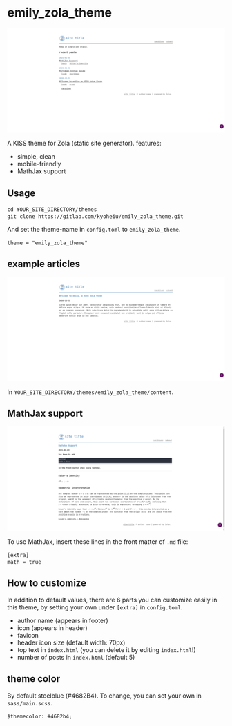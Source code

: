 # emily_zola_theme

![screenshot01](static/images/screenshot01.png)

A KISS theme for Zola (static site generator). 
features:
- simple, clean
- mobile-friendly
- MathJax support

## Usage

```
cd YOUR_SITE_DIRECTORY/themes
git clone https://gitlab.com/kyoheiu/emily_zola_theme.git
```

And set the theme-name in `config.toml` to `emily_zola_theme`.

```
theme = "emily_zola_theme"
```

## example articles

![screenshot02](static/images/screenshot02.png)

In `YOUR_SITE_DIRECTORY/themes/emily_zola_theme/content`.

## MathJax support

![screenshot03](static/images/screenshot03.png)

To use MathJax, insert these lines in the front matter of `.md` file:

```
[extra]
math = true
```

## How to customize
In addition to default values, there are 6 parts you can customize easily in this theme, by setting your own under `[extra]` in `config.toml`.
- author name (appears in footer)
- icon (appears in header)
- favicon
- header icon size (default width: 70px)
- top text in `index.html` (you can delete it by editing `index.html`!)
- number of posts in `index.html` (default 5)

## theme color
By default steelblue (#4682B4). To change, you can set your own in `sass/main.scss`.

```
$themecolor: #4682b4;
```